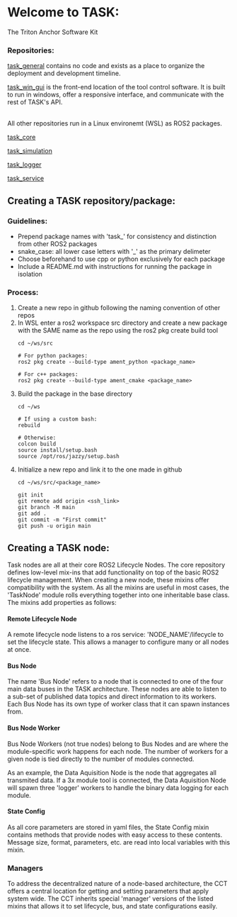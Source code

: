 # Welcome to TASK:
The Triton Anchor Software Kit

### Repositories:

[task_general](https://github.com/Triton-Anchor/General) contains no code and exists as a place to organize the deployment and development timeline.

[task_win_gui](https://github.com/Triton-Anchor/task_wingui) is the front-end location of the tool control software. It is built to run in windows, offer a responsive interface, and communicate with the rest of TASK's API.

<br />
All other repositories run in a Linux environemt (WSL) as ROS2 packages.
<br />

[task_core](https://github.com/Triton-Anchor/task_core)

[task_simulation](https://github.com/Triton-Anchor/task_simulation)
     
[task_logger](https://github.com/Triton-Anchor/task_logger)

[task_service](https://github.com/Triton-Anchor/task_service)

## Creating a TASK repository/package:

### Guidelines:
- Prepend package names with 'task_' for consistency and distinction from other ROS2 packages
- snake_case: all lower case letters with '_' as the primary delimeter
- Choose beforehand to use cpp or python exclusively for each package
- Include a README.md with instructions for running the package in isolation

### Process:

1. Create a new repo in github following the naming convention of other repos
2. In WSL enter a ros2 workspace src directory and create a new package with the SAME name as the repo using the ros2 pkg create build tool
   ```
   cd ~/ws/src

   # For python packages:
   ros2 pkg create --build-type ament_python <package_name>
   
   # For c++ packages:
   ros2 pkg create --build-type ament_cmake <package_name>
   ```
3. Build the package in the base directory
   ```
   cd ~/ws
   
   # If using a custom bash:
   rebuild
   
   # Otherwise:
   colcon build
   source install/setup.bash
   source /opt/ros/jazzy/setup.bash
   ```
4. Initialize a new repo and link it to the one made in github
   ```
   cd ~/ws/src/<package_name>
   
   git init
   git remote add origin <ssh_link>
   git branch -M main
   git add .
   git commit -m "First commit"
   git push -u origin main
   ```
   
## Creating a TASK node:
Task nodes are all at their core ROS2 Lifecycle Nodes. The core repository defines low-level mix-ins that add functionality on top of the basic ROS2 lifecycle management.
When creating a new node, these mixins offer compatibility with the system. As all the mixins are useful in most cases, the 'TaskNode' module rolls everything together into one inheritable base class.
The mixins add properties as follows:

#### Remote Lifecycle Node
A remote lifecycle node listens to a ros service: 'NODE_NAME'/lifecycle to set the lifecycle state. This allows a manager to configure many or all nodes at once.

#### Bus Node
The name 'Bus Node' refers to a node that is connected to one of the four main data buses in the TASK architecture. These nodes are able to listen to a sub-set of published data topics and direct information to its workers. Each Bus Node has its own type of worker class that it can spawn instances from.

#### Bus Node Worker
Bus Node Workers (not true nodes) belong to Bus Nodes and are where the module-specific work happens for each node. The number of workers for a given node is tied directly to the number of modules connected.

As an example, the Data Aquisition Node is the node that aggregates all transmited data. If a 3x module tool is connected, the Data Aquisition Node will spawn three 'logger' workers to handle the binary data logging for each module.

#### State Config
As all core parameters are stored in yaml files, the State Config mixin contains methods that provide nodes with easy access to these contents. Message size, format, parameters, etc. are read into local variables with this mixin.

### Managers
To address the decentralized nature of a node-based architecture, the CCT offers a central location for getting and setting parameters that apply system wide. The CCT inherits special 'manager' versions of the listed mixins that allows it to set lifecycle, bus, and state configurations easily.
